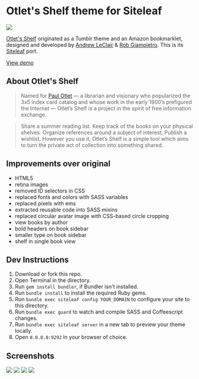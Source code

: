 # Otlet's Shelf theme for Siteleaf

[![](http://dstry.it/RaXB/Screen%20Shot%202013-09-24%20at%206.05.04%20PM.png)](http://otletsshelf.siteleaf.net)

[Otlet's Shelf](http://otletsshelf.tumblr.com) originated as a Tumblr theme and an Amazon bookmarklet, designed and developed by [Andrew LeClair](http://www.andrewleclair.com/) & [Rob Giampietro](http://www.linedandunlined.com/). This is its [Siteleaf](http://siteleaf.com) port.

[View demo](http://otletsshelf.siteleaf.net)

## About Otlet's Shelf

> Named for [Paul Otlet](http://en.wikipedia.org/wiki/Paul_Otlet) — a librarian and visionary who popularized the 3x5 index card catalog and whose work in the early 1900’s prefigured the Internet — Otlet’s Shelf is a project in the spirit of free information exchange.

> Share a summer reading list. Keep track of the books on your physical shelves. Organize references around a subject of interest. Publish a wishlist. However you use it, Otlet’s Shelf is a simple tool which aims to turn the private act of collection into something shared.

## Improvements over original

- HTML5
- retina images
- removed ID selectors in CSS
- replaced fonts and colors with SASS variables
- replaced pixels with ems
- extracted reusable code into SASS mixins
- replaced circular avatar image with CSS-based circle cropping
- view books by author
- bold headers on book sidebar
- smaller type on book sidebar
- shelf in single book view

## Dev Instructions

1. Download or fork this repo.
2. Open Terminal in the directory.
3. Run `gem install bundler`, if Bundler isn't installed.
4. Run `bundle install` to install the required Ruby gems.
5. Run `bundle exec siteleaf config YOUR_DOMAIN` to configure your site to this directory.
6. Run `bundle exec guard` to watch and compile SASS and Coffeescript changes.
7. Run `bundle exec siteleaf server` in a new tab to preview your theme locally.
8. Open `0.0.0.0:9292` in your browser of choice.

## Screenshots

[![](http://dstry.it/RaXB/Screen%20Shot%202013-09-24%20at%206.05.04%20PM.png)](http://otletsshelf.siteleaf.net)
[![](http://dstry.it/RaXY/Screen%20Shot%202013-09-24%20at%206.09.08%20PM.png)](http://otletsshelf.siteleaf.net)
[![](http://dstry.it/RaYD/Screen%20Shot%202013-09-24%20at%206.11.20%20PM.png)](http://otletsshelf.siteleaf.net)
[![](http://dstry.it/RbMk/Screen%20Shot%202013-09-24%20at%206.12.49%20PM.png)](http://otletsshelf.siteleaf.net)
